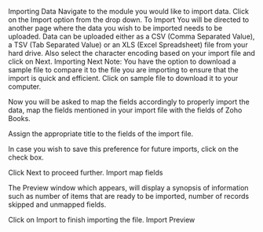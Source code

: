 Importing Data
Navigate to the module you would like to import data.
Click on the Import option from the drop down.
To Import
You will be directed to another page where the data you wish to be imported needs to be uploaded.
Data can be uploaded either as a CSV (Comma Separated Value), a TSV (Tab Separated Value) or an XLS (Excel Spreadsheet) file from your hard drive. Also select the character encoding based on your import file and click on Next.
Importing Next
Note: You have the option to download a sample file to compare it to the file you are importing to ensure that the import is quick and efficient. Click on sample file to download it to your computer.

Now you will be asked to map the fields accordingly to properly import the data, map the fields mentioned in your import file with the fields of Zoho Books.

Assign the appropriate title to the fields of the import file.

In case you wish to save this preference for future imports, click on the check box.

Click Next to proceed further.
Import map fields

The Preview window which appears, will display a synopsis of information such as number of items that are ready to be imported, number of records skipped and unmapped fields.

Click on Import to finish importing the file.
Import Preview
